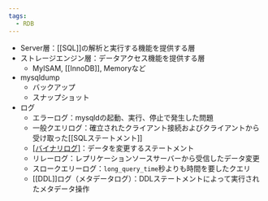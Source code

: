 ```yaml
---
tags:
  - RDB
---
```

- Server層：[[SQL]]の解析と実行する機能を提供する層
- ストレージエンジン層：データアクセス機能を提供する層
	- MyISAM, [[InnoDB]], Memoryなど
- mysqldump
	- バックアップ
	- スナップショット
- ログ
	- エラーログ：mysqldの起動、実行、停止で発生した問題
	- 一般クエリログ：確立されたクライアント接続およびクライアントから受け取った[[SQLステートメント]]
	- [[バイナリログ]](binlog)：データを変更するステートメント
	- リレーログ：レプリケーションソースサーバーから受信したデータ変更
	- スロークエリーログ：`long_query_time`秒よりも時間を要したクエリ
	- [[DDL]]ログ（メタデータログ）：DDLステートメントによって実行されたメタデータ操作